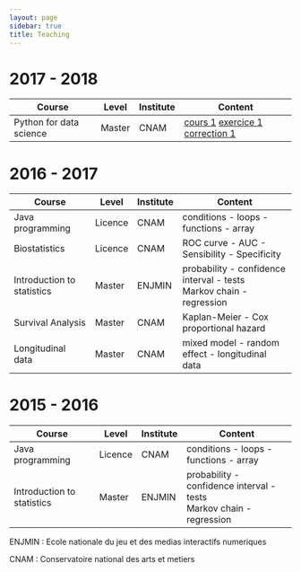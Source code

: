 ```yaml
---
layout: page
sidebar: true
title: Teaching
---
```


# 2017 - 2018
| Course     | Level   | Institute | Content      |
| ---------- | ------  | ----------|--------------|
| Python for data science | Master | CNAM      |  [cours 1](/teaching/python/cours_1.txt) [exercice 1](/teaching/python/exercice_1.txt) [correction 1](/teaching/python/correction_exercice_1.txt)|


# 2016 - 2017

| Course     | Level   | Institute | Content      |
| ---------- | ------  | ----------|--------------|
| Java programming | Licence | CNAM      | conditions - loops - functions - array |
| Biostatistics | Licence | CNAM | ROC curve - AUC - Sensibility - Specificity |
| Introduction to statistics | Master  | ENJMIN    | probability - confidence interval - tests <br> Markov chain - regression |
| Survival Analysis | Master | CNAM | Kaplan-Meier - Cox proportional hazard |
| Longitudinal data | Master | CNAM |  mixed model - random effect - longitudinal data | 


# 2015 - 2016

| Course             | Level   | Institute | Content      |
| ------------------ | ------  | ----------|--------------|
| Java programming   | Licence | CNAM      | conditions - loops - functions - array |
| Introduction to statistics | Master  | ENJMIN    | probability - confidence interval - tests <br> Markov chain - regression |



ENJMIN : Ecole nationale du jeu et des medias interactifs numeriques 

CNAM : Conservatoire national des arts et metiers
